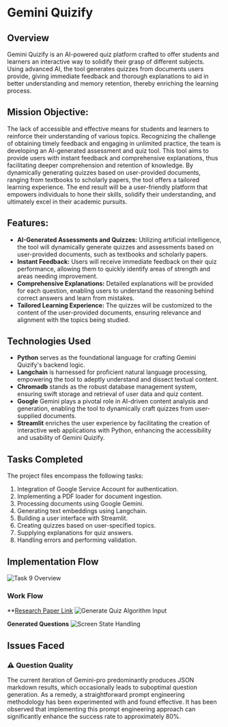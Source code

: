 # Gemini Quizify

## Overview

Gemini Quizify is an AI-powered quiz platform crafted to offer students and learners an interactive way to solidify their grasp of different subjects. Using advanced AI, the tool generates quizzes from documents users provide, giving immediate feedback and thorough explanations to aid in better understanding and memory retention, thereby enriching the learning process.

## Mission Objective:

The lack of accessible and effective means for students and learners to reinforce their understanding of various topics. Recognizing the challenge of obtaining timely feedback and engaging in unlimited practice, the team is developing an AI-generated assessment and quiz tool. This tool aims to provide users with instant feedback and comprehensive explanations, thus facilitating deeper comprehension and retention of knowledge. By dynamically generating quizzes based on user-provided documents, ranging from textbooks to scholarly papers, the tool offers a tailored learning experience. The end result will be a user-friendly platform that empowers individuals to hone their skills, solidify their understanding, and ultimately excel in their academic pursuits.

## Features:

- **AI-Generated Assessments and Quizzes:** Utilizing artificial intelligence, the tool will dynamically generate quizzes and assessments based on user-provided documents, such as textbooks and scholarly papers.
- **Instant Feedback:** Users will receive immediate feedback on their quiz performance, allowing them to quickly identify areas of strength and areas needing improvement.
- **Comprehensive Explanations:** Detailed explanations will be provided for each question, enabling users to understand the reasoning behind correct answers and learn from mistakes.
- **Tailored Learning Experience:** The quizzes will be customized to the content of the user-provided documents, ensuring relevance and alignment with the topics being studied.

## Technologies Used

- **Python** serves as the foundational language for crafting Gemini Quizify's backend logic.
- **Langchain** is harnessed for proficient natural language processing, empowering the tool to adeptly understand and dissect textual content.
- **Chromadb** stands as the robust database management system, ensuring swift storage and retrieval of user data and quiz content.
- **Google** Gemini plays a pivotal role in AI-driven content analysis and generation, enabling the tool to dynamically craft quizzes from user-supplied documents.
- **Streamlit** enriches the user experience by facilitating the creation of interactive web applications with Python, enhancing the accessibility and usability of Gemini Quizify.

## Tasks Completed

The project files encompass the following tasks:

1. Integration of Google Service Account for authentication.
2. Implementing a PDF loader for document ingestion.
3. Processing documents using Google Gemini.
4. Generating text embeddings using Langchain.
5. Building a user interface with Streamlit.
6. Creating quizzes based on user-specified topics.
7. Supplying explanations for quiz answers.
8. Handling errors and performing validation.

## Implementation Flow

![Task 9 Overview](https://github.com/mayankpujara/mission-quizify/assets/76840933/9cada379-444f-4bd9-9310-50f44e912fb2)

### Work Flow

**[Research Paper Link](https://ieeexplore-ieee-org.library.somaiya.edu/document/10465941)
![Generate Quiz Algorithm Input](https://github.com/mayankpujara/mission-quizify/assets/76840933/b7a9bcbf-2415-43bb-9bf2-696c939c968e)

**Generated Questions**
![Screen State Handling](https://github.com/mayankpujara/mission-quizify/assets/76840933/da38a35c-3f20-4903-a85f-5fd9fadf786b)


## Issues Faced

### ⚠️ Question Quality

The current iteration of Gemini-pro predominantly produces JSON markdown results, which occasionally leads to suboptimal question generation. As a remedy, a straightforward prompt engineering methodology has been experimented with and found effective. It has been observed that implementing this prompt engineering approach can significantly enhance the success rate to approximately 80%.

